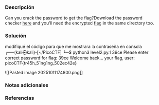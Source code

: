 ### Descripción 
Can you crack the password to get the flag?Download the password checker [here](https://artifacts.picoctf.net/c/15/level2.py) and you'll need the encrypted [flag](https://artifacts.picoctf.net/c/15/level2.flag.txt.enc) in the same directory too.
### Solución 
modifiqué el código para que me mostrara la contraseña en consola
┌──(kali㉿kali)-[~/PicoCTF]
└─$ python3 level2.py.1
39ce
Please enter correct password for flag: 39ce
Welcome back... your flag, user:
picoCTF{tr45h_51ng1ng_502ec42e}

![[Pasted image 20251011174800.png]]

### Notas adicionales
### Referencias